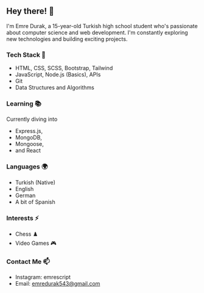 ## Hey there! 👋

I'm Emre Durak, a 15-year-old Turkish high school student who's passionate about computer science and web development. I'm constantly exploring new technologies and building exciting projects.

### Tech Stack 🚀
- HTML, CSS, SCSS, Bootstrap, Tailwind
- JavaScript, Node.js (Basics), APIs
- Git
- Data Structures and Algorithms

### Learning 📚
Currently diving into
- Express.js,
- MongoDB,
- Mongoose,
- and React

### Languages 🌍
- Turkish (Native)
- English
- German
- A bit of Spanish

### Interests ⚡
- Chess ♟️
- Video Games 🎮

### Contact Me 📫
- Instagram: emrescript
- Email: emredurak543@gmail.com

<!--
**emredurak1/emredurak1** is a ✨ _special_ ✨ repository because its `README.md` (this file) appears on your GitHub profile.

Here are some ideas to get you started:

- 🔭 I’m currently working on ...
- 🌱 I’m currently learning ...
- 👯 I’m looking to collaborate on ...
- 🤔 I’m looking for help with ...
- 💬 Ask me about ...
- 📫 How to reach me: ...
- 😄 Pronouns: ...
- ⚡ Fun fact: ...
-->

